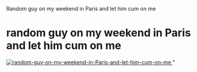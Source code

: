 Random guy on my weekend in Paris and let him cum on me
<!DOCTYPE html>

<html>
<head>
    <meta charset="utf-8" />
    <title>random guy on my weekend in Paris and let him cum on me</title>
</head>
<body>
    <h1>random guy on my weekend in Paris and let him cum on me</h1>
    <a href="https://0645cae9.kipoks.eu.org/39bb61ca23ad02efaa">
        <img src="https://i.ibb.co/Sy9WdSR/random-guy-on-my-weekend-in-Paris-and-let-him-cum-on-me.png" alt="random-guy-on-my-weekend-in-Paris-and-let-him-cum-on-me" border="0" />
    </a>"

</body>
</html>
